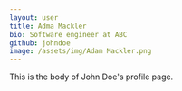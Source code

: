 ```yaml
---
layout: user
title: Adma Mackler
bio: Software engineer at ABC
github: johndoe
image: /assets/img/Adam Mackler.png
---
```


This is the body of John Doe's profile page.
